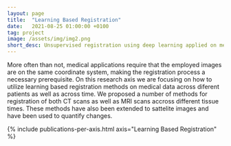 ```yaml
---
layout: page
title:  "Learning Based Registration"
date:   2021-08-25 01:00:00 +0100
tag: project
image: /assets/img/img2.png
short_desc: Unsupervised registration using deep learning applied on medical and remote sensing data.
---
```


More often than not, medical applications require that the employed images are on the same coordinate system, making the registration process a necessary prerequisite. On this research axis we are focusing on how to utilize learning based registration methods on medical data across diferent patients as well as across time. We proposed a number of methods for registration of both CT scans as well as MRI scans accross different tissue times. These methods have also been extended to sattelite images and have been used to quantify changes.

{% include publications-per-axis.html axis="Learning Based Registration" %}